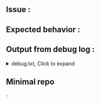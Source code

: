 <!-- First of all, check the troubleshooting wiki page for common issues at:
https://github.com/kulshekhar/ts-jest/wiki/Troubleshooting -->

## Issue <!-- describe the issue below -->:


## Expected behavior <!-- describe the expected behavior below -->:


## Output from debug log <!-- Run: TS_JEST_LOG=debug.txt yarn test  --- The output of the logger will be in **<your_project_dir>/debug.txt**, paste it below -->:
<details>
  <summary>debug.txt, Click to expand</summary>
```bash
# PASTE CONTENTS OF debug.txt HERE!
```
</details>

## Minimal repo
<!-- If you haven't already, create the smallest possible repo that reproduces this issue by running `npm install` and `npm test`. This will speed up any fixes that this issue might need. Paste the minimal repo URL below -->:


<!-- Optional (but highly recommended): Configure Travis (or your favorite system) with the minimal repo. This allows potential solutions to be tested against the minimal repo. This saves everyone time and avoids a lot of back and forth. -->
